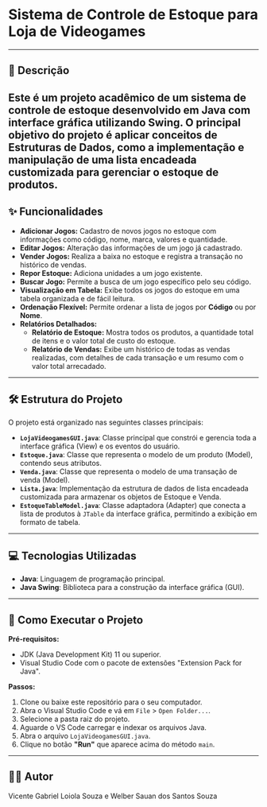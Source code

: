 # Sistema de Controle de Estoque para Loja de Videogames
***
## 📝 Descrição
Este é um projeto acadêmico de um sistema de controle de estoque desenvolvido em Java com interface gráfica utilizando Swing. O principal objetivo do projeto é aplicar conceitos de Estruturas de Dados, como a implementação e manipulação de uma lista encadeada customizada para gerenciar o estoque de produtos.
---
## ✨ Funcionalidades
- **Adicionar Jogos:** Cadastro de novos jogos no estoque com informações como código, nome, marca, valores e quantidade.
- **Editar Jogos:** Alteração das informações de um jogo já cadastrado.
- **Vender Jogos:** Realiza a baixa no estoque e registra a transação no histórico de vendas.
- **Repor Estoque:** Adiciona unidades a um jogo existente.
- **Buscar Jogo:** Permite a busca de um jogo específico pelo seu código.
- **Visualização em Tabela:** Exibe todos os jogos do estoque em uma tabela organizada e de fácil leitura.
- **Ordenação Flexível:** Permite ordenar a lista de jogos por **Código** ou por **Nome**.
- **Relatórios Detalhados:**
    - **Relatório de Estoque:** Mostra todos os produtos, a quantidade total de itens e o valor total de custo do estoque.
    - **Relatório de Vendas:** Exibe um histórico de todas as vendas realizadas, com detalhes de cada transação e um resumo com o valor total arrecadado.
---
## 🛠️ Estrutura do Projeto
O projeto está organizado nas seguintes classes principais:
- **`LojaVideogamesGUI.java`**: Classe principal que constrói e gerencia toda a interface gráfica (View) e os eventos do usuário.
- **`Estoque.java`**: Classe que representa o modelo de um produto (Model), contendo seus atributos.
- **`Venda.java`**: Classe que representa o modelo de uma transação de venda (Model).
- **`Lista.java`**: Implementação da estrutura de dados de lista encadeada customizada para armazenar os objetos de Estoque e Venda.
- **`EstoqueTableModel.java`**: Classe adaptadora (Adapter) que conecta a lista de produtos à `JTable` da interface gráfica, permitindo a exibição em formato de tabela.
---
## 💻 Tecnologias Utilizadas
- **Java**: Linguagem de programação principal.
- **Java Swing**: Biblioteca para a construção da interface gráfica (GUI).
---
## 🚀 Como Executar o Projeto
**Pré-requisitos:**
- JDK (Java Development Kit) 11 ou superior.
- Visual Studio Code com o pacote de extensões "Extension Pack for Java".

**Passos:**
1.  Clone ou baixe este repositório para o seu computador.
2.  Abra o Visual Studio Code e vá em `File` > `Open Folder...`.
3.  Selecione a pasta raiz do projeto.
4.  Aguarde o VS Code carregar e indexar os arquivos Java.
5.  Abra o arquivo `LojaVideogamesGUI.java`.
6.  Clique no botão **"Run"** que aparece acima do método `main`.
---
## 👨‍💻 Autor
Vicente Gabriel Loiola Souza e Welber Sauan dos Santos Souza
